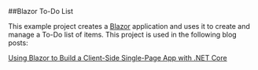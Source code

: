 ##Blazor To-Do List

This example project creates a [Blazor](https://dotnet.microsoft.com/apps/aspnet/web-apps/client) application and uses it to create and manage a To-Do list of items.  This project is used in the following blog posts:


[Using Blazor to Build a Client-Side Single-Page App with .NET Core](https://exceptionnotfound.net/using-blazor-to-build-a-client-side-single-page-app-with-net-core/)
